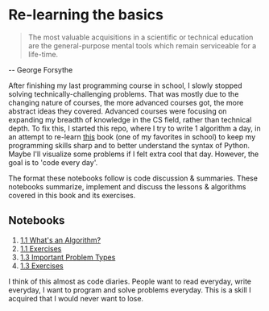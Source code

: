 # Re-learning the basics

> The most valuable acquisitions in a scientific or technical education are the general-purpose mental tools which remain serviceable for a life-time.

-- George Forsythe

After finishing my last programming course in school, I slowly stopped solving technically-challenging problems. That was mostly due to the changing nature of courses, the more advanced courses got, the more abstract ideas they covered. Advanced courses were focusing on expanding my breadth of knowledge in the CS field, rather than technical depth.
To fix this, I started this repo, where I try to write 1 algorithm a day, in an attempt to re-learn [this](https://doc.lagout.org/science/0_Computer%20Science/2_Algorithms/Introduction%20to%20the%20Design%20and%20Analysis%20of%20Algorithms%20%283rd%20ed.%29%20%5BLevitin%202011-10-09%5D.pdf) book (one of my favorites in school) to keep my programming skills sharp and to better understand the syntax of Python. Maybe I'll visualize some problems if I felt extra cool that day. However, the goal is to 'code every day'.

The format these notebooks follow is code discussion & summaries. These notebooks summarize, implement and discuss the lessons & algorithms covered in this book and its exercises.

## Notebooks

1. [1.1 What's an Algorithm?](https://nbviewer.jupyter.org/github/ANFALATAWI/Relearning-the-Basics/blob/main/Chapter%201/1-1.ipynb)
2. [1.1 Exercises](https://nbviewer.jupyter.org/github/ANFALATAWI/Relearning-the-Basics/blob/main/Chapter%201/Exercises%201-1.ipynb)
3. [1.3 Important Problem Types](https://nbviewer.jupyter.org/github/ANFALATAWI/Relearning-the-Basics/blob/main/Chapter%201/1-3%20Important%20Problem%20Types.ipynb)
4. [1.3 Exercises](https://nbviewer.jupyter.org/github/ANFALATAWI/Relearning-the-Basics/blob/main/Chapter%201/Exercises%201-3.ipynb)

I think of this almost as code diaries. People want to read everyday, write everyday, I want to program and solve problems everyday. This is a skill I acquired that I would never want to lose.
